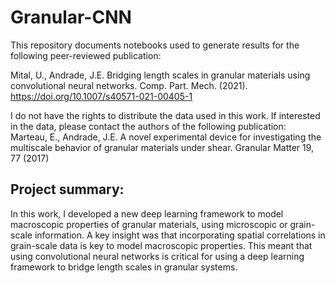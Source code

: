 # Granular-CNN

This repository documents notebooks used to generate results for the following peer-reviewed publication:

Mital, U., Andrade, J.E. Bridging length scales in granular materials using convolutional neural networks. Comp. Part. Mech. (2021). https://doi.org/10.1007/s40571-021-00405-1

I do not have the rights to distribute the data used in this work. If interested in the data, please contact the authors of the following publication: <br>
Marteau, E., Andrade, J.E. A novel experimental device for investigating the multiscale behavior of granular materials under shear. Granular Matter 19, 77 (2017)

## Project summary:
In this work, I developed a new deep learning framework to model macroscopic properties of granular materials, using microscopic or grain-scale information. A key insight was that incorporating spatial correlations in grain-scale data is key to model macroscopic properties. This meant that using convolutional neural networks is critical for using a deep learning framework to bridge length scales in granular systems.
